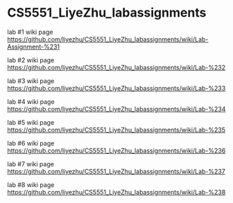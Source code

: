 # CS5551_LiyeZhu_labassignments

lab #1 wiki page https://github.com/liyezhu/CS5551_LiyeZhu_labassignments/wiki/Lab-Assignment-%231

lab #2 wiki page https://github.com/liyezhu/CS5551_LiyeZhu_labassignments/wiki/Lab-%232

lab #3 wiki page https://github.com/liyezhu/CS5551_LiyeZhu_labassignments/wiki/Lab-%233

lab #4 wiki page https://github.com/liyezhu/CS5551_LiyeZhu_labassignments/wiki/Lab-%234

lab #5 wiki page https://github.com/liyezhu/CS5551_LiyeZhu_labassignments/wiki/Lab-%235

lab #6 wiki page https://github.com/liyezhu/CS5551_LiyeZhu_labassignments/wiki/Lab-%236

lab #7 wiki page https://github.com/liyezhu/CS5551_LiyeZhu_labassignments/wiki/Lab-%237

lab #8 wiki page https://github.com/liyezhu/CS5551_LiyeZhu_labassignments/wiki/Lab-%238
